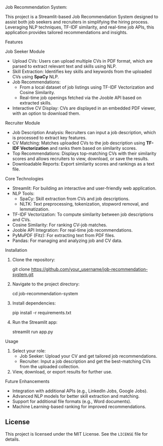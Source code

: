 Job Recommendation System:

This project is a Streamlit-based Job Recommendation System designed to assist both job seekers and recruiters in simplifying the hiring process. Leveraging NLP techniques, TF-IDF similarity, and real-time job APIs, this application provides tailored recommendations and insights.

 Features

Job Seeker Module
- Upload CVs: Users can upload multiple CVs in PDF format, which are parsed to extract relevant text and skills using NLP.
- Skill Extraction: Identifies key skills and keywords from the uploaded CVs using **SpaCy** NLP.
- Job Recommendations:
  - From a local dataset of job listings using TF-IDF Vectorization and Cosine Similarity.
  - Real-time job openings fetched via the Jooble API based on extracted skills.
- Interactive CV Display: CVs are displayed in an embedded PDF viewer, with an option to download them.

Recruiter Module
- Job Description Analysis: Recruiters can input a job description, which is processed to extract key features.
- CV Matching: Matches uploaded CVs to the job description using **TF-IDF Vectorization** and ranks them based on similarity scores.
- Top Recommendations: Displays top-matching CVs with their similarity scores and allows recruiters to view, download, or save the results.
- Downloadable Reports: Export similarity scores and rankings as a text file.

Core Technologies
- Streamlit: For building an interactive and user-friendly web application.
- NLP Tools:
  - SpaCy: Skill extraction from CVs and job descriptions.
  - NLTK: Text preprocessing, tokenization, stopword removal, and lemmatization.
- TF-IDF Vectorization: To compute similarity between job descriptions and CVs.
- Cosine Similarity: For ranking CV-job matches.
- Jooble API Integration: For real-time job recommendations.
- PyMuPDF (Fitz): For extracting text from PDF files.
- Pandas: For managing and analyzing job and CV data.

 Installation
1. Clone the repository:
   
   git clone https://github.com/your_username/job-recommendation-system.git
   
2. Navigate to the project directory:

   cd job-recommendation-system
   
3. Install dependencies:
   
   pip install -r requirements.txt
   
4. Run the Streamlit app:
   
   streamlit run app.py
   

 Usage
1. Select your role:
   - Job Seeker: Upload your CV and get tailored job recommendations.
   - Recruiter: Input a job description and get the best-matching CVs from the uploaded collection.
2. View, download, or export results for further use.

 Future Enhancements
- Integration with additional APIs (e.g., LinkedIn Jobs, Google Jobs).
- Advanced NLP models for better skill extraction and matching.
- Support for additional file formats (e.g., Word documents).
- Machine Learning-based ranking for improved recommendations.

## License
This project is licensed under the MIT License. See the `LICENSE` file for details.
